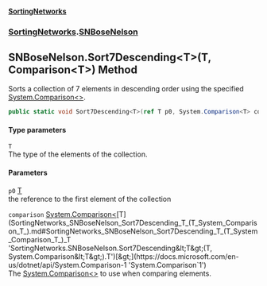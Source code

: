 #### [SortingNetworks](index.md 'index')
### [SortingNetworks](SortingNetworks.md 'SortingNetworks').[SNBoseNelson](SortingNetworks_SNBoseNelson.md 'SortingNetworks.SNBoseNelson')
## SNBoseNelson.Sort7Descending&lt;T&gt;(T, Comparison&lt;T&gt;) Method
Sorts a collection of 7 elements in descending order using the specified [System.Comparison&lt;&gt;](https://docs.microsoft.com/en-us/dotnet/api/System.Comparison-1 'System.Comparison`1').  
```csharp
public static void Sort7Descending<T>(ref T p0, System.Comparison<T> comparison);
```
#### Type parameters
<a name='SortingNetworks_SNBoseNelson_Sort7Descending_T_(T_System_Comparison_T_)_T'></a>
`T`  
The type of the elements of the collection.
  
#### Parameters
<a name='SortingNetworks_SNBoseNelson_Sort7Descending_T_(T_System_Comparison_T_)_p0'></a>
`p0` [T](SortingNetworks_SNBoseNelson_Sort7Descending_T_(T_System_Comparison_T_).md#SortingNetworks_SNBoseNelson_Sort7Descending_T_(T_System_Comparison_T_)_T 'SortingNetworks.SNBoseNelson.Sort7Descending&lt;T&gt;(T, System.Comparison&lt;T&gt;).T')  
the reference to the first element of the collection
  
<a name='SortingNetworks_SNBoseNelson_Sort7Descending_T_(T_System_Comparison_T_)_comparison'></a>
`comparison` [System.Comparison&lt;](https://docs.microsoft.com/en-us/dotnet/api/System.Comparison-1 'System.Comparison`1')[T](SortingNetworks_SNBoseNelson_Sort7Descending_T_(T_System_Comparison_T_).md#SortingNetworks_SNBoseNelson_Sort7Descending_T_(T_System_Comparison_T_)_T 'SortingNetworks.SNBoseNelson.Sort7Descending&lt;T&gt;(T, System.Comparison&lt;T&gt;).T')[&gt;](https://docs.microsoft.com/en-us/dotnet/api/System.Comparison-1 'System.Comparison`1')  
The [System.Comparison&lt;&gt;](https://docs.microsoft.com/en-us/dotnet/api/System.Comparison-1 'System.Comparison`1') to use when comparing elements.
  
